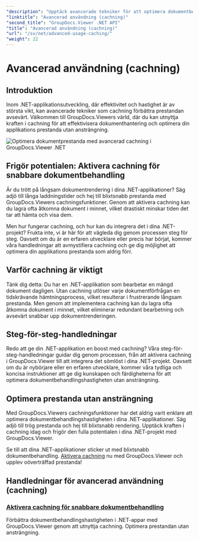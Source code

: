 ```yaml
---
"description": "Upptäck avancerade tekniker för att optimera dokumentbehandlingshastigheten i .NET-applikationer med GroupDocs.Viewer. Lär dig hur du aktiverar cachning för snabbare prestanda nu!"
"linktitle": "Avancerad användning (cachning)"
"second_title": "GroupDocs.Viewer .NET API"
"title": "Avancerad användning (cachning)"
"url": "/sv/net/advanced-usage-caching/"
"weight": 22
---
```


# Avancerad användning (cachning)


## Introduktion

Inom .NET-applikationsutveckling, där effektivitet och hastighet är av största vikt, kan avancerade tekniker som cachning förbättra prestandan avsevärt. Välkommen till GroupDocs.Viewers värld, där du kan utnyttja kraften i cachning för att effektivisera dokumenthantering och optimera din applikations prestanda utan ansträngning.

![Optimera dokumentprestanda med avancerad cachning i GroupDocs.Viewer .NET](/viewer/advanced-usage/image.png)
## Frigör potentialen: Aktivera cachning för snabbare dokumentbehandling

Är du trött på långsam dokumentrendering i dina .NET-applikationer? Säg adjö till långa laddningstider och hej till blixtsnabb prestanda med GroupDocs.Viewers cachningsfunktioner. Genom att aktivera cachning kan du lagra ofta åtkomna dokument i minnet, vilket drastiskt minskar tiden det tar att hämta och visa dem.

Men hur fungerar cachning, och hur kan du integrera det i dina .NET-projekt? Frukta inte, vi är här för att vägleda dig genom processen steg för steg. Oavsett om du är en erfaren utvecklare eller precis har börjat, kommer våra handledningar att avmystifiera cachning och ge dig möjlighet att optimera din applikations prestanda som aldrig förr.

## Varför cachning är viktigt

Tänk dig detta: Du har en .NET-applikation som bearbetar en mängd dokument dagligen. Utan cachning utlöser varje dokumentförfrågan en tidskrävande hämtningsprocess, vilket resulterar i frustrerande långsam prestanda. Men genom att implementera cachning kan du lagra ofta åtkomna dokument i minnet, vilket eliminerar redundant bearbetning och avsevärt snabbar upp dokumentrenderingen.

## Steg-för-steg-handledningar

Redo att ge din .NET-applikation en boost med cachning? Våra steg-för-steg-handledningar guidar dig genom processen, från att aktivera cachning i GroupDocs.Viewer till att integrera det sömlöst i dina .NET-projekt. Oavsett om du är nybörjare eller en erfaren utvecklare, kommer våra tydliga och koncisa instruktioner att ge dig kunskapen och färdigheterna för att optimera dokumentbehandlingshastigheten utan ansträngning.

## Optimera prestanda utan ansträngning

Med GroupDocs.Viewers cachningsfunktioner har det aldrig varit enklare att optimera dokumentbehandlingshastigheten i dina .NET-applikationer. Säg adjö till trög prestanda och hej till blixtsnabb rendering. Upptäck kraften i cachning idag och frigör den fulla potentialen i dina .NET-projekt med GroupDocs.Viewer.

Se till att dina .NET-applikationer sticker ut med blixtsnabb dokumentbehandling. [Aktivera cachning](./enable-caching/) nu med GroupDocs.Viewer och upplev oöverträffad prestanda!

## Handledningar för avancerad användning (cachning)
### [Aktivera cachning för snabbare dokumentbehandling](./enable-caching/)
Förbättra dokumentbehandlingshastigheten i .NET-appar med GroupDocs.Viewer genom att utnyttja cachning. Optimera prestandan utan ansträngning.